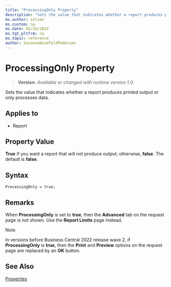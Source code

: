 ```yaml
---
title: "ProcessingOnly Property"
description: "Sets the value that indicates whether a report produces printed output or only processes data."
ms.author: solsen
ms.custom: na
ms.date: 02/26/2024
ms.tgt_pltfrm: na
ms.topic: reference
author: SusanneWindfeldPedersen
---
```

[//]: # (START>DO_NOT_EDIT)
[//]: # (IMPORTANT:Do not edit any of the content between here and the END>DO_NOT_EDIT.)
[//]: # (Any modifications should be made in the .xml files in the ModernDev repo.)
# ProcessingOnly Property
> **Version**: _Available or changed with runtime version 1.0._

Sets the value that indicates whether a report produces printed output or only processes data.

## Applies to
-   Report

[//]: # (IMPORTANT: END>DO_NOT_EDIT)


## Property Value

**True** if you want a report that will not produce output; otherwise, **false**. The default is **false**. 

## Syntax

```AL
ProcessingOnly = true;
``` 
  
## Remarks  

When **ProcessingOnly** is set to **true**, then the **Advanced** tab on the request page is not shown. Use the **Report Limits** page instead.

> [!NOTE]  
> In versions before Business Central 2022 release wave 2, if **ProcessingOnly** is **true**, then the **Print** and **Preview** options on the request page are replaced by an **OK** button.
  
## See Also  

[Properties](devenv-properties.md)
